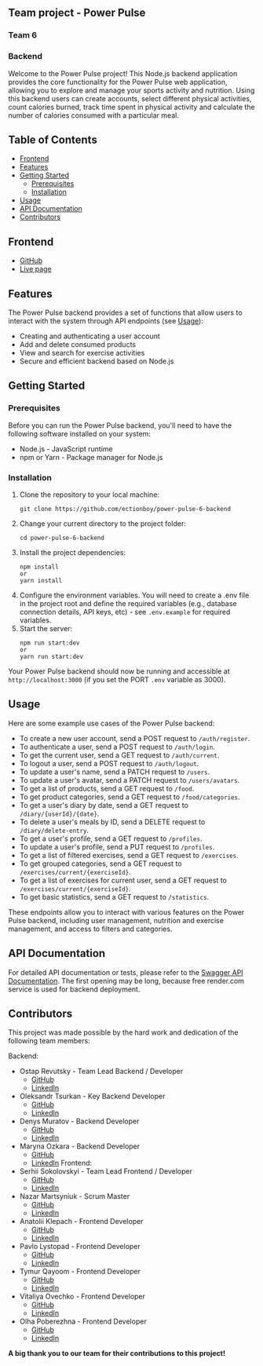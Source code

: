 ## Team project - Power Pulse 
### Team 6
### Backend

Welcome to the Power Pulse project! This Node.js backend application provides the core functionality for the Power Pulse web application, allowing you to explore and manage your sports activity and nutrition. Using this backend users can create accounts, select different physical activities, count calories burned, track time spent in physical activity and calculate the number of calories consumed with a particular meal.

## Table of Contents

- [Frontend](#frontend)
- [Features](#features)
- [Getting Started](#getting-started)
  - [Prerequisites](#prerequisites)
  - [Installation](#installation)
- [Usage](#usage)
- [API Documentation](#api-docs)
- [Contributors](#contributors)

## <a id="frontend">Frontend</a>

- [GitHub](https://github.com/Sokilskill/project-daily-energy-dose)
- [Live page](https://sokilskill.github.io/project-daily-energy-dose/)

## <a id="features">Features</a>

The Power Pulse backend provides a set of functions that allow users to interact with the system through API endpoints (see [Usage](#usage)):

- Creating and authenticating a user account
- Add and delete consumed products
- View and search for exercise activities
- Secure and efficient backend based on Node.js

## <a id="getting-started">Getting Started</a>

### <a id="prerequisites">Prerequisites</a>

Before you can run the Power Pulse backend, you'll need to have the following software installed on your system:

- Node.js - JavaScript runtime
- npm or Yarn - Package manager for Node.js

### <a id="installation">Installation</a>

1. Clone the repository to your local machine:
   ```
   git clone https://github.com/ectionboy/power-pulse-6-backend 
   ```
2. Change your current directory to the project folder:
   ```
   cd power-pulse-6-backend
   ```
3. Install the project dependencies:
   ```
   npm install
   or
   yarn install
   ```
4. Configure the environment variables. You will need to create a .env file in the project root and define the required variables (e.g., database connection details, API keys, etc) - see `.env.example` for required variables.
5. Start the server:
   ```
   npm run start:dev
   or
   yarn run start:dev
   ```

Your Power Pulse backend should now be running and accessible at `http://localhost:3000` (if you set the PORT `.env` variable as 3000).

## <a id="usage">Usage</a>

Here are some example use cases of the Power Pulse backend:

- To create a new user account, send a POST request to `/auth/register`.
- To authenticate a user, send a POST request to `/auth/login`.
- To get the current user, send a GET request to `/auth/current`.
- To logout a user, send a POST request to `/auth/logout`.
- To update a user's name, send a PATCH request to `/users`.
- To update a user's avatar, send a PATCH request to `/users/avatars`.
- To get a list of products, send a GET request to `/food`.
- To get product categories, send a GET request to `/food/categories`.
- To get a user's diary by date, send a GET request to `/diary/{userId}/{date}`.
- To delete a user's meals by ID, send a DELETE request to `/diary/delete-entry`.
- To get a user's profile, send a GET request to `/profiles`.
- To update a user's profile, send a PUT request to `/profiles`.
- To get a list of filtered exercises, send a GET request to `/exercises`.
- To get grouped categories, send a GET request to `/exercises/current/{exerciseId}`.
- To get a list of exercises for current user, send a GET request to `/exercises/current/{exerciseId}`.
- To get basic statistics, send a GET request to `/statistics`.

These endpoints allow you to interact with various features on the Power Pulse backend, including user management, nutrition and exercise management, and access to filters and categories.

## <a id="api-docs">API Documentation</a>

For detailed API documentation or tests, please refer to the [Swagger API Documentation](https://power-pulse-6-backend.onrender.com/api-docs/#/).
The first opening may be long, because free render.com service is used for backend deployment.

## <a id="contributors">Contributors</a>

This project was made possible by the hard work and dedication of the following team members:

Backend:

- Ostap Revutsky - Team Lead Backend / Developer
  - [GitHub](https://github.com/ectionboy)
  - [LinkedIn](https://www.linkedin.com/in/ostap-revutskyi-1b809b297/)
- Oleksandr Tsurkan - Key Backend Developer
  - [GitHub](https://github.com/OleksandrTsurkan)
  - [LinkedIn](https://www.linkedin.com/in/oleksandr-tsurkan/)
- Denys Muratov - Backend Developer
  - [GitHub](https://github.com/DenysVM)
  - [LinkedIn](https://www.linkedin.com/in/denys-muratov)
- Maryna Ozkara - Backend Developer
  - [GitHub](https://github.com/MarynaOzkara)
  - [LinkedIn](https://www.linkedin.com/in/maryna-ozkara/)
Frontend:
- Serhii Sokolovskyi - Team Lead Frontend / Developer
  - [GitHub](https://github.com/Sokilskill)
  - [LinkedIn](https://www.linkedin.com/in/sergiisokolovskyi/)
- Nazar Martsyniuk - Scrum Master
  - [GitHub](https://github.com/Nazar0105)
  - [LinkedIn](www.linkedin.com/in/nazar-marcyniuk)
- Anatolii Klepach - Frontend Developer
  - [GitHub](https://github.com/Chapelk1)
  - [LinkedIn](https://www.linkedin.com/in/anatolii-klepach/)
- Pavlo Lystopad - Frontend Developer
  - [GitHub](https://github.com/Lyst67)
  - [LinkedIn](https://www.linkedin.com/in/pavlo-lystopad/)
- Tymur Qayoom - Frontend Developer
  - [GitHub](https://github.com/TymQa)
  - [LinkedIn](https://www.linkedin.com/in/tymurqayoom/)
- Vitaliya Ovechko - Frontend Developer
  - [GitHub](https://github.com/VitaliyaOvechko)
  - [LinkedIn](https://www.linkedin.com/in/vitaliya-%D0%BEvechko/)
- Olha Poberezhna - Frontend Developer
  - [GitHub](https://github.com/opoberezh)
  - [LinkedIn](https://www.linkedin.com/in/olha-poberezhna/)


**A big thank you to our team for their contributions to this project!**